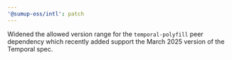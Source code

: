 ```yaml
---
'@sumup-oss/intl': patch
---
```


Widened the allowed version range for the `temporal-polyfill` peer dependency which recently added support the March 2025 version of the Temporal spec.
